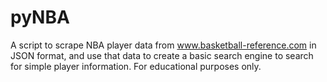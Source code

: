 # pyNBA
A script to scrape NBA player data from www.basketball-reference.com in JSON format, and use that data to create a basic search engine to search for simple player information. For educational purposes only. 

